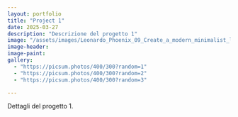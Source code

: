 ```yaml
---
layout: portfolio
title: "Project 1"
date: 2025-03-27
description: "Descrizione del progetto 1"
image: "/assets/images/Leonardo_Phoenix_09_Create_a_modern_minimalist_logo_for_an_eco_1.jpg"
image-header:
image-paint:
gallery:
  - "https://picsum.photos/400/300?random=1"
  - "https://picsum.photos/400/300?random=2"
  - "https://picsum.photos/400/300?random=3"

---
```


Dettagli del progetto 1.
